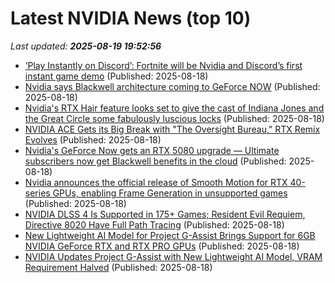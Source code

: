 # Latest NVIDIA News (top 10)
_Last updated: **2025-08-19 19:52:56**_

- [‘Play Instantly on Discord’: Fortnite will be Nvidia and Discord’s first instant game demo](https://www.theverge.com/news/760894/play-instantly-on-discord-fortnite-will-be-nvidia-try-before-you-buy-geforce-now) (Published: 2025-08-18)
- [Nvidia says Blackwell architecture coming to GeForce NOW](https://thefly.com/permalinks/entry.php/id4185216/NVDA-Nvidia-says-Blackwell-architecture-coming-to-GeForce-NOW) (Published: 2025-08-18)
- [Nvidia's RTX Hair feature looks set to give the cast of Indiana Jones and the Great Circle some fabulously luscious locks](https://www.pcgamer.com/hardware/graphics-cards/nvidias-rtx-hair-feature-looks-set-to-give-the-cast-of-indiana-jones-and-the-great-circle-some-fabulously-luscious-locks/) (Published: 2025-08-18)
- [NVIDIA ACE Gets its Big Break with "The Oversight Bureau," RTX Remix Evolves](https://www.techpowerup.com/340046/nvidia-ace-gets-its-big-break-with-the-oversight-bureau-rtx-remix-evolves) (Published: 2025-08-18)
- [Nvidia's GeForce Now gets an RTX 5080 upgrade — Ultimate subscribers now get Blackwell benefits in the cloud](https://www.tomshardware.com/video-games/cloud-gaming/nvidias-geforce-now-gets-an-rtx-5080-upgrade-ultimate-subscribers-now-get-blackwell-benefits-in-the-cloud) (Published: 2025-08-18)
- [Nvidia announces the official release of Smooth Motion for RTX 40-series GPUs, enabling Frame Generation in unsupported games](https://www.pcgamer.com/hardware/graphics-cards/nvidia-announces-the-official-release-of-smooth-motion-for-rtx-40-series-gpus-enabling-frame-generation-in-unsupported-games/) (Published: 2025-08-18)
- [NVIDIA DLSS 4 Is Supported in 175+ Games; Resident Evil Requiem, Directive 8020 Have Full Path Tracing](https://wccftech.com/nvidia-dlss-4-supported-175-games-resident-evil-requiem-path-tracing/) (Published: 2025-08-18)
- [New Lightweight AI Model for Project G-Assist Brings Support for 6GB NVIDIA GeForce RTX and RTX PRO GPUs](https://blogs.nvidia.com/blog/rtx-ai-garage-gamescom-g-assist-rtx-remix/) (Published: 2025-08-18)
- [NVIDIA Updates Project G-Assist with New Lightweight AI Model, VRAM Requirement Halved](https://www.techpowerup.com/340039/nvidia-updates-project-g-assist-with-new-lightweight-ai-model-vram-requirement-halved) (Published: 2025-08-18)
